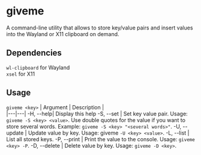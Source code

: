 # giveme
A command-line utility that allows to store key/value pairs and insert values into the Wayland or X11 clipboard on demand.
## Dependencies
`wl-clipboard` for Wayland  
`xsel` for X11
## Usage
`giveme <key>`
| Argument | Description |  
|---|---|
-H, --help| Display this help
-S, --set | Set key value pair. Usage: `giveme -S <key> <value>`. Use double quotes for the value if you want to store several words. Example: `giveme -S <key> "<several words>"`.
-U, --update | Update value by key. Usage: giveme `-U <key> <value>`.
-L, --list | List all stored keys.
-P, --print | Print the value to the console. Usage: `giveme <key> -P`.
-D, --delete | Delete value by key. Usage: `giveme -D <key>`.
